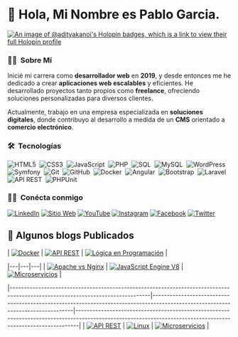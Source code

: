 # 👋 Hola, Mi Nombre es Pablo Garcia.

[![An image of @adityakanoi's Holopin badges, which is a link to view their full Holopin profile](https://pablogarciajc.com/wp-content/uploads/2024/02/banner_desktop_pablogarciajc_programador_desarrador_web.webp)](https://pablogarciajc.com/wp-content/uploads/2024/02/banner_desktop_pablogarciajc_programador_desarrador_web.webp)


<!-- ## 👋 &nbsp;Hey there! I'm Aditya Kanoi -->

### 👨‍💻 &nbsp;Sobre Mí
  
Inicié mi carrera como **desarrollador web** en **2019**, y desde entonces me he dedicado a crear **aplicaciones web escalables** y eficientes. He desarrollado proyectos tanto propios como **freelance**, ofreciendo soluciones personalizadas para diversos clientes.

Actualmente, trabajo en una empresa especializada en **soluciones digitales**, donde contribuyo al desarrollo a medida de un **CMS** orientado a **comercio electrónico**.

 
### 🛠 &nbsp;Tecnologías

![HTML5](https://img.shields.io/badge/html5-%23E34F26.svg?style=for-the-badge&logo=html5&logoColor=white)&nbsp;
![CSS3](https://img.shields.io/badge/css3-%231572B6.svg?style=for-the-badge&logo=css3&logoColor=white)&nbsp;
![JavaScript](https://img.shields.io/badge/javascript-%23323330.svg?style=for-the-badge&logo=javascript&logoColor=%23F7DF1E)&nbsp;
![PHP](https://img.shields.io/badge/php-%23777777.svg?style=for-the-badge&logo=php&logoColor=white)&nbsp;
![SQL](https://img.shields.io/badge/sql-%234478A8.svg?style=for-the-badge&logo=postgresql&logoColor=white)&nbsp;
![MySQL](https://img.shields.io/badge/mysql-%2300f.svg?style=for-the-badge&logo=mysql&logoColor=white)&nbsp;
![WordPress](https://img.shields.io/badge/WordPress-%2339ACFF.svg?style=for-the-badge&logo=wordpress&logoColor=white)&nbsp;
![Symfony](https://img.shields.io/badge/symfony-%23000000.svg?style=for-the-badge&logo=symfony&logoColor=white)&nbsp;
![Git](https://img.shields.io/badge/git-%23F05033.svg?style=for-the-badge&logo=git&logoColor=white)&nbsp;
![GitHub](https://img.shields.io/badge/github-%23121011.svg?style=for-the-badge&logo=github&logoColor=white)&nbsp;
![Docker](https://img.shields.io/badge/docker-%232496ED.svg?style=for-the-badge&logo=docker&logoColor=white)&nbsp;
![Angular](https://img.shields.io/badge/angular-%23DD0031.svg?style=for-the-badge&logo=angular&logoColor=white)&nbsp;
![Bootstrap](https://img.shields.io/badge/bootstrap-%237952b3.svg?style=for-the-badge&logo=bootstrap&logoColor=white)&nbsp;
![Laravel](https://img.shields.io/badge/laravel-%23F4534B.svg?style=for-the-badge&logo=laravel&logoColor=white)&nbsp;
![API REST](https://img.shields.io/badge/API%20REST-%2332A3FF.svg?style=for-the-badge&logo=fastapi&logoColor=white)&nbsp;
![PHPUnit](https://img.shields.io/badge/phpunit-%23366488.svg?style=for-the-badge&logo=php&logoColor=white)&nbsp;

### 🤝🏻 &nbsp;Conécta conmigo

[![LinkedIn](https://img.shields.io/badge/-LinkedIn-0077B5?style=flat&logo=Linkedin&logoColor=white)](https://www.linkedin.com/in/pablogarciajc/)
[![Sitio Web](https://img.shields.io/badge/-SitioWeb-3423A6?style=flat&logo=Google-Chrome&logoColor=white)](https://pablogarciajc.com/)
[![YouTube](https://img.shields.io/badge/-YouTube-FF0000?style=flat&logo=YouTube&logoColor=white)](https://www.youtube.com/channel/UC5I4oY7BeNwT4gBu1ZKsEhw)
[![Instagram](https://img.shields.io/badge/-Instagram-E4405F?style=flat&logo=Instagram&logoColor=white)](https://www.instagram.com/pablogarciajc/)
[![Facebook](https://img.shields.io/badge/-Facebook-1877F2?style=flat&logo=Facebook&logoColor=white)](https://www.facebook.com/PabloGarciaJC)
[![Twitter](https://img.shields.io/badge/-Twitter-1DA1F2?style=flat&logo=Twitter&logoColor=white)](https://twitter.com/x/migrate?tok=7b2265223a222f5061626c6f4761726369614a433f743d6c6374316778764538446b714172386467787248497726733d3039222c2274223a313733373037363135397de7b0360c2aa7f123cba62323f2c3fb42)

## 📝 Algunos blogs Publicados

| [![Docker](https://pablogarciajc.com/wp-content/uploads/2025/08/Guia-Completa-de-Docker_-Que-es-Como-Usarlo-y-Donde-Descargarlo.webp)](https://pablogarciajc.com/blog/guia-completa-docker-que-es-como-usarlo-descargar/) | [![API REST](https://pablogarciajc.com/wp-content/uploads/2025/08/API-REST_-Que-es-Para-Que-Sirve-y-Ejemplos-de-Uso.webp)](https://pablogarciajc.com/blog/api-rest-que-es-para-que-sirve-ejemplos/) | [![Lógica en Programación](https://pablogarciajc.com/wp-content/uploads/2025/08/Logica-en-Programacion_-Por-Que-Es-Fundamental-para-Desarrolladores.webp)](https://pablogarciajc.com/blog/logica-programacion-por-que-es-fundamental-desarrolladores/) |

|---|---|---|
| [![Apache vs Nginx](https://pablogarciajc.com/wp-content/uploads/2025/08/Apache-vs-Nginx_-Diferencias-Clave-entre-Ambos-Servidores-Web.webp)](https://pablogarciajc.com/blog/apache-vs-nginx-diferencias-servidores-web/) | [![JavaScript Engine V8](https://pablogarciajc.com/wp-content/uploads/2025/08/JavaScript-Engine-V8-y-el-Navegador.webp)](https://pablogarciajc.com/blog/javascript-engine-v8-navegador/) | [![Microservicios](https://pablogarciajc.com/wp-content/uploads/2025/08/Microservicios_-La-Arquitectura-Clave-para-Escalar-Aplicaciones-Web.webp)](https://pablogarciajc.com/blog/microservicios-arquitectura-clave-escalar-aplicaciones-web/) |

|-------------------------------------------------------------------------------------------------------------------------------|--------------------------------------------------------------------------------------------------------------------------------|-------------------------------------------------------------------------------------------------------------------------------------------------------------|
| [![API REST](https://pablogarciajc.com/wp-content/uploads/2024/04/pablogarciajc-img00-API-REST.webp)](https://pablogarciajc.com/blog/api-rest/) | [![Linux](https://pablogarciajc.com/wp-content/uploads/2024/04/pablogarciajc-img0-linux.webp)](https://pablogarciajc.com/blog/linux/) | [![Microservicios](https://pablogarciajc.com/wp-content/uploads/2025/04/pablogarciajc-microservicios-arquitectura-clave-escalar-aplicaciones-web.webp)](https://pablogarciajc.com/blog/microservicios-arquitectura-clave-escalar-aplicaciones-web/) |
